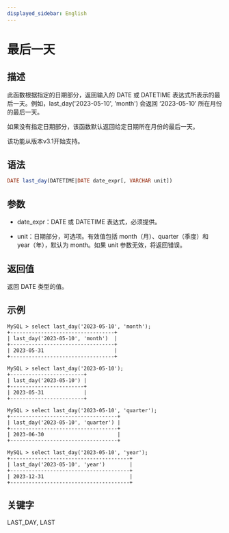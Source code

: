 ```yaml
---
displayed_sidebar: English
---
```


# 最后一天

## 描述

此函数根据指定的日期部分，返回输入的 DATE 或 DATETIME 表达式所表示的最后一天。例如，last_day('2023-05-10', 'month') 会返回 ‘2023-05-10’ 所在月份的最后一天。

如果没有指定日期部分，该函数默认返回给定日期所在月份的最后一天。

该功能从版本v3.1开始支持。

## 语法

```SQL
DATE last_day(DATETIME|DATE date_expr[, VARCHAR unit])
```

## 参数

- date_expr：DATE 或 DATETIME 表达式，必须提供。

- unit：日期部分，可选项。有效值包括 month（月）、quarter（季度）和 year（年），默认为 month。如果 unit 参数无效，将返回错误。

## 返回值

返回 DATE 类型的值。

## 示例

```Plain
MySQL > select last_day('2023-05-10', 'month');
+----------------------------------+
| last_day('2023-05-10', 'month')  |
+----------------------------------+
| 2023-05-31                       |
+----------------------------------+

MySQL > select last_day('2023-05-10');
+------------------------+
| last_day('2023-05-10') |
+------------------------+
| 2023-05-31             |
+------------------------+

MySQL > select last_day('2023-05-10', 'quarter');
+-----------------------------------+
| last_day('2023-05-10', 'quarter') |
+-----------------------------------+
| 2023-06-30                        |
+-----------------------------------+

MySQL > select last_day('2023-05-10', 'year');
+---------------------------------------+
| last_day('2023-05-10', 'year')        |
+---------------------------------------+
| 2023-12-31                            |
+---------------------------------------+
```

## 关键字

LAST_DAY, LAST
